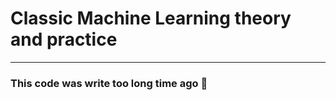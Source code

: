 # Classic Machine Learning theory and practice

------------------------

### This code was write too long time ago 🔆